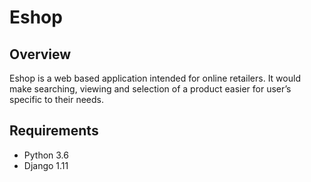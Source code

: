 # Eshop

## Overview

Eshop is a web based application intended for online retailers. It would make searching, viewing and selection of a product easier for
user’s specific to their needs.

## Requirements

* Python 3.6
* Django 1.11


